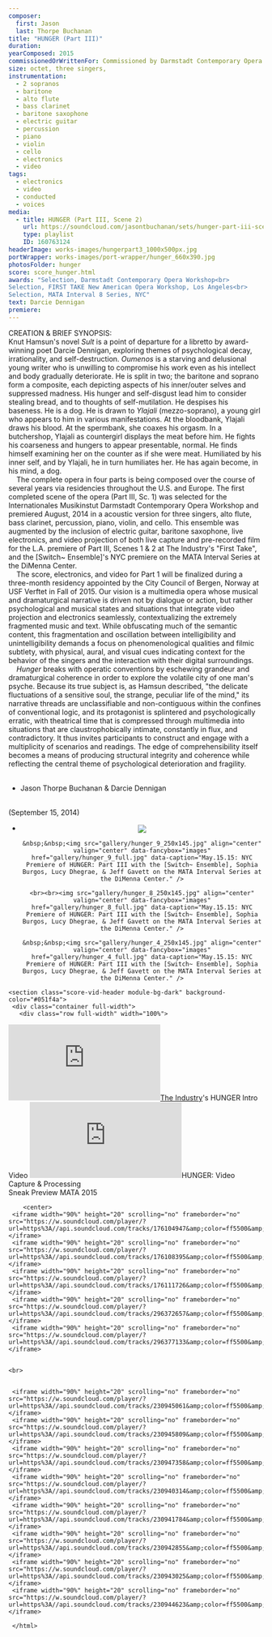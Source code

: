 ```yaml
---
composer:
  first: Jason
  last: Thorpe Buchanan
title: "HUNGER (Part III)"
duration:
yearComposed: 2015
commissionedOrWrittenFor: Commissioned by Darmstadt Contemporary Opera Workshop & The Industry, L.A.
size: octet, three singers,
instrumentation:
  - 2 sopranos
  - baritone
  - alto flute
  - bass clarinet
  - baritone saxophone
  - electric guitar
  - percussion
  - piano
  - violin
  - cello
  - electronics
  - video
tags:
  - electronics
  - video
  - conducted
  - voices
media:
  - title: HUNGER (Part III, Scene 2)
    url: https://soundcloud.com/jasontbuchanan/sets/hunger-part-iii-scene-2
    type: playlist
    ID: 160763124
headerImage: works-images/hungerpart3_1000x500px.jpg
portWrapper: works-images/port-wrapper/hunger_660x390.jpg
photosFolder: hunger
score: score_hunger.html
awards: "Selection, Darmstadt Contemporary Opera Workshop<br>
Selection, FIRST TAKE New American Opera Workshop, Los Angeles<br>
Selection, MATA Interval 8 Series, NYC"
text: Darcie Dennigan
premiere:
---
```


CREATION & BRIEF SYNOPSIS:<br>
Knut Hamsun's novel <em>Sult</em> is a point of departure for a libretto by award-winning poet Darcie Dennigan, exploring themes of psychological decay, irrationality, and self-destruction. <em>Oumenos</em> is a starving and delusional young writer who is unwilling to compromise his work even as his intellect and body gradually deteriorate.  He is split in two; the baritone and soprano form a composite, each depicting aspects of his inner/outer selves and suppressed madness. His hunger and self-disgust lead him to consider stealing bread, and to thoughts of self-mutilation. He despises his baseness. He is a dog. He is drawn to <em>Ylajali</em> (mezzo-soprano), a young girl who appears to him in various manifestations. At the bloodbank, Ylajali draws his blood. At the spermbank, she coaxes his orgasm. In a butchershop, Ylajali as countergirl displays the meat before him. He fights his coarseness and hungers to appear presentable, normal. He finds himself examining her on the counter as if she were meat. Humiliated by his inner self, and by Ylajali, he in turn humiliates her. He has again become, in his mind, a dog.
<br>
&nbsp;&nbsp;&nbsp;&nbsp;The complete opera in four parts is being composed over the course of several years via residencies throughout the U.S. and Europe. The first completed scene of the opera (Part III, Sc. 1) was selected for the Internationales Musikinstut Darmstadt Contemporary Opera Workshop and premiered August, 2014 in a acoustic version for three singers, alto flute, bass clarinet, percussion, piano, violin, and cello. This ensemble was augmented by the inclusion of electric guitar, baritone saxophone, live electronics, and video projection of both live capture and pre-recorded film for the L.A. premiere of Part III, Scenes 1 & 2 at The Industry's "First Take", and the [Switch~ Ensemble]'s NYC premiere on the MATA Interval Series at the DiMenna Center.
<br>
&nbsp;&nbsp;&nbsp;&nbsp;The score, electronics, and video for Part 1 will be finalized during a three-month residency appointed by the City Council of Bergen, Norway at USF Verftet in Fall of 2015. Our vision is a multimedia opera whose musical and dramaturgical narrative is driven not by dialogue or action, but rather psychological and musical states and situations that integrate video projection and electronics seamlessly, contextualizing the extremely fragmented music and text. While obfuscating much of the semantic content, this fragmentation and oscillation between intelligibility and unintelligibility demands a focus on phenomenological qualities and filmic subtlety, with physical, aural, and visual cues indicating context for the behavior of the singers and the interaction with their digital surroundings.
<br>
&nbsp;&nbsp;&nbsp;&nbsp;<em>Hunger</em> breaks with operatic conventions by eschewing grandeur and dramaturgical coherence in order to explore the volatile city of one man's psyche.  Because its true subject is, as Hamsun described, "the delicate fluctuations of a sensitive soul, the strange, peculiar life of the mind," its narrative threads are unclassifiable and non-contiguous within the confines of conventional logic, and its protagonist is splintered and psychologically erratic, with theatrical time that is compressed through multimedia into situations that are claustrophobically intimate, constantly in flux, and contradictory. It thus invites participants to construct and engage with a multiplicity of scenarios and readings. The edge of comprehensibility itself becomes a means of producing structural integrity and coherence while reflecting the central theme of psychological deterioration and fragility.
<br><br>
- Jason Thorpe Buchanan & Darcie Dennigan
<br>
(September 15, 2014)

<html>
<center>
<ul><li>

<img src="gallery/hunger_1_250x145.jpg" align="center" valign="center" data-fancybox="images" href="gallery/hunger_1_full.jpg" data-caption="May.15.15: NYC Premiere of HUNGER: Part III with the [Switch~ Ensemble], Sophia Burgos, Lucy Dhegrae, & Jeff Gavett on the MATA Interval Series at the DiMenna Center." />

    &nbsp;&nbsp;<img src="gallery/hunger_9_250x145.jpg" align="center" valign="center" data-fancybox="images" href="gallery/hunger_9_full.jpg" data-caption="May.15.15: NYC Premiere of HUNGER: Part III with the [Switch~ Ensemble], Sophia Burgos, Lucy Dhegrae, & Jeff Gavett on the MATA Interval Series at the DiMenna Center." />

    <br><br><img src="gallery/hunger_8_250x145.jpg" align="center" valign="center" data-fancybox="images" href="gallery/hunger_8_full.jpg" data-caption="May.15.15: NYC Premiere of HUNGER: Part III with the [Switch~ Ensemble], Sophia Burgos, Lucy Dhegrae, & Jeff Gavett on the MATA Interval Series at the DiMenna Center." />

    &nbsp;&nbsp;<img src="gallery/hunger_4_250x145.jpg" align="center" valign="center" data-fancybox="images" href="gallery/hunger_4_full.jpg" data-caption="May.15.15: NYC Premiere of HUNGER: Part III with the [Switch~ Ensemble], Sophia Burgos, Lucy Dhegrae, & Jeff Gavett on the MATA Interval Series at the DiMenna Center." />
</li></ul>
    </center>



    <section class="score-vid-header module-bg-dark" background-color="#051f4a">
     <div class="container full-width">
       <div class="row full-width" width="100%">

<div class="row">
<iframe class="embed-responsive-item" src="https://player.vimeo.com/video/126475804" frameborder="0" allowfullscreen></iframe><a href="http://theindustryla.org/projects/project_firsttake15.php" target="blank">The Industry</a>'s HUNGER Intro Video

<iframe class="embed-responsive-item" src="https://www.youtube.com/embed/F6gGU_OKMHA" frameborder="0" allowfullscreen></iframe>HUNGER: Video Capture & Processing<br>
Sneak Preview MATA 2015</div>
</div>
  </div>
    </section>








        <center>
     <iframe width="90%" height="20" scrolling="no" frameborder="no" src="https://w.soundcloud.com/player/?url=https%3A//api.soundcloud.com/tracks/176104947&amp;color=ff5500&amp;inverse=true&amp;auto_play=false&amp;show_user=true"></iframe>
     <iframe width="90%" height="20" scrolling="no" frameborder="no" src="https://w.soundcloud.com/player/?url=https%3A//api.soundcloud.com/tracks/176108395&amp;color=ff5500&amp;inverse=true&amp;auto_play=false&amp;show_user=true"></iframe>
     <iframe width="90%" height="20" scrolling="no" frameborder="no" src="https://w.soundcloud.com/player/?url=https%3A//api.soundcloud.com/tracks/176111726&amp;color=ff5500&amp;inverse=true&amp;auto_play=false&amp;show_user=true"></iframe>
     <iframe width="90%" height="20" scrolling="no" frameborder="no" src="https://w.soundcloud.com/player/?url=https%3A//api.soundcloud.com/tracks/296372657&amp;color=ff5500&amp;inverse=true&amp;auto_play=false&amp;show_user=true"></iframe>
     <iframe width="90%" height="20" scrolling="no" frameborder="no" src="https://w.soundcloud.com/player/?url=https%3A//api.soundcloud.com/tracks/296377133&amp;color=ff5500&amp;inverse=true&amp;auto_play=false&amp;show_user=true"></iframe>


    <br>


     <iframe width="90%" height="20" scrolling="no" frameborder="no" src="https://w.soundcloud.com/player/?url=https%3A//api.soundcloud.com/tracks/230945061&amp;color=ff5500&amp;inverse=true&amp;auto_play=false&amp;show_user=true"></iframe>
     <iframe width="90%" height="20" scrolling="no" frameborder="no" src="https://w.soundcloud.com/player/?url=https%3A//api.soundcloud.com/tracks/230945809&amp;color=ff5500&amp;inverse=true&amp;auto_play=false&amp;show_user=true"></iframe>
     <iframe width="90%" height="20" scrolling="no" frameborder="no" src="https://w.soundcloud.com/player/?url=https%3A//api.soundcloud.com/tracks/230947358&amp;color=ff5500&amp;inverse=true&amp;auto_play=false&amp;show_user=true"></iframe>
     <iframe width="90%" height="20" scrolling="no" frameborder="no" src="https://w.soundcloud.com/player/?url=https%3A//api.soundcloud.com/tracks/230940314&amp;color=ff5500&amp;inverse=true&amp;auto_play=false&amp;show_user=true"></iframe>
     <iframe width="90%" height="20" scrolling="no" frameborder="no" src="https://w.soundcloud.com/player/?url=https%3A//api.soundcloud.com/tracks/230941784&amp;color=ff5500&amp;inverse=true&amp;auto_play=false&amp;show_user=true"></iframe>
     <iframe width="90%" height="20" scrolling="no" frameborder="no" src="https://w.soundcloud.com/player/?url=https%3A//api.soundcloud.com/tracks/230942855&amp;color=ff5500&amp;inverse=true&amp;auto_play=false&amp;show_user=true"></iframe>
     <iframe width="90%" height="20" scrolling="no" frameborder="no" src="https://w.soundcloud.com/player/?url=https%3A//api.soundcloud.com/tracks/230943025&amp;color=ff5500&amp;inverse=true&amp;auto_play=false&amp;show_user=true"></iframe>
     <iframe width="90%" height="20" scrolling="no" frameborder="no" src="https://w.soundcloud.com/player/?url=https%3A//api.soundcloud.com/tracks/230944623&amp;color=ff5500&amp;inverse=true&amp;auto_play=false&amp;show_user=true"></iframe>

     </html>
